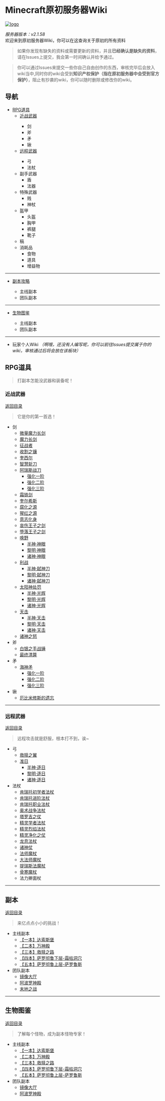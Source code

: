 # Minecraft原初服务器Wiki

<a href="https://ibb.co/g6LS6hY"><img src="https://i.ibb.co/Bw5ywFk/logo.png" alt="logo" border="0"></a>

*服务器版本：v2.1.58*<br/>
欢迎来到原初服务器Wiki，你可以在这查询关于原初的所有资料
>如果你发现有缺失的资料或需要更新的资料，并且**已经确认是缺失的资料**，请在Issues上提交，我会第一时间确认并给予通过。

>你可以通过Issues来提交一些你自己自由创作的东西，审核完毕后会放入wiki当中,同时你的wiki会受到**知识产权保护（指在原初服务器中会受到官方保护）**，阻止有抄袭的wiki，你可以随时删除或修改你的wiki。

## 导航
* <a href="#RPG道具">RPG道具<a/>
  * <a href="#近战武器">近战武器<a/>
    * 剑
    * 斧
    * 矛
    * 锹
  * <a href="#远程武器">远程武器<a/>
    * 弓
    * 法杖
  * 副手武器
    * 盾
    * 法器
  * 特殊武器
    * 贱
    * 神杖
  * 盔甲
    * 头盔
    * 胸甲
    * 裤腿
    * 靴子
  * 稿
  * 消耗品
    * 食物
    * 道具
    * 增益物
---
* <a href="https://github.com/LeafletXD/Minecraft-Yuanchu-Server-Wiki#%E5%89%AF%E6%9C%AC">副本攻略<a/>
  * 主线副本
  * 团队副本
---
* <a href="https://github.com/LeafletXD/Minecraft-Yuanchu-Server-Wiki#%E7%94%9F%E7%89%A9%E5%9B%BE%E9%89%B4">生物图鉴<a/>
  * 主线副本
  * 团队副本
---
* 玩家个人Wiki
*（啊哦，还没有人编写呢，你可以前往Issues提交属于你的wiki，审核通过后将会放在该板块）*
## RPG道具
>打副本怎能没武器和装备呢！
### 近战武器
 <a href="#导航">返回目录<a/>
>它是你的第一首选！
* 剑
  * <a href="https://github.com/LeafletXD/Minecraft-Yuanchu-Server-Wiki/blob/main/Wiki/RPG%E9%81%93%E5%85%B7/%E8%BF%91%E6%88%98%E6%AD%A6%E5%99%A8/%E5%89%91/%E5%BE%AE%E9%87%8F%E9%AD%94%E5%8A%9B%E9%95%BF%E5%89%91.md">微量魔力长剑<a/>
  * <a href="https://github.com/LeafletXD/Minecraft-Yuanchu-Server-Wiki/blob/main/Wiki/RPG%E9%81%93%E5%85%B7/%E8%BF%91%E6%88%98%E6%AD%A6%E5%99%A8/%E5%89%91/%E9%AD%94%E5%8A%9B%E9%95%BF%E5%89%91.md">魔力长剑<a/>
  * <a href="https://github.com/LeafletXD/Minecraft-Yuanchu-Server-Wiki/blob/main/Wiki/RPG%E9%81%93%E5%85%B7/%E8%BF%91%E6%88%98%E6%AD%A6%E5%99%A8/%E5%89%91/%E5%BE%81%E6%88%98%E8%80%85.md">征战者<a/>
  * <a href="https://github.com/LeafletXD/Minecraft-Yuanchu-Server-Wiki/blob/main/Wiki/RPG%E9%81%93%E5%85%B7/%E8%BF%91%E6%88%98%E6%AD%A6%E5%99%A8/%E5%89%91/%E6%94%B6%E5%89%B2%E4%B9%8B%E9%95%B0.md">收割之镰<a/>
  * <a href="https://github.com/LeafletXD/Minecraft-Yuanchu-Server-Wiki/blob/main/Wiki/RPG%E9%81%93%E5%85%B7/%E8%BF%91%E6%88%98%E6%AD%A6%E5%99%A8/%E5%89%91/%E5%A5%8E%E8%A5%BF%E5%B0%94.md">奎西尔<a/>
  * <a href="https://github.com/LeafletXD/Minecraft-Yuanchu-Server-Wiki/blob/main/Wiki/RPG%E9%81%93%E5%85%B7/%E8%BF%91%E6%88%98%E6%AD%A6%E5%99%A8/%E5%89%91/%E6%99%BA%E6%85%A7%E6%96%A9%E5%88%80.md">智慧斩刀<a/>
  * <a href="https://github.com/LeafletXD/Minecraft-Yuanchu-Server-Wiki/blob/main/Wiki/RPG%E9%81%93%E5%85%B7/%E8%BF%91%E6%88%98%E6%AD%A6%E5%99%A8/%E5%89%91/%E9%98%BF%E7%91%9E%E6%96%AF%E6%88%98%E5%88%80.md">阿瑞斯战刀<a/>
    * <a href="https://github.com/LeafletXD/Minecraft-Yuanchu-Server-Wiki/blob/main/Wiki/RPG%E9%81%93%E5%85%B7/%E8%BF%91%E6%88%98%E6%AD%A6%E5%99%A8/%E5%89%91/%E9%98%BF%E7%91%9E%E6%96%AF%E6%88%98%E5%88%80.md#%E5%BC%BA%E5%8C%96">强化一阶<a/>
    * <a href="https://github.com/LeafletXD/Minecraft-Yuanchu-Server-Wiki/blob/main/Wiki/RPG%E9%81%93%E5%85%B7/%E8%BF%91%E6%88%98%E6%AD%A6%E5%99%A8/%E5%89%91/%E9%98%BF%E7%91%9E%E6%96%AF%E6%88%98%E5%88%80.md#%E5%BC%BA%E5%8C%96">强化二阶<a/>
    * <a href="https://github.com/LeafletXD/Minecraft-Yuanchu-Server-Wiki/blob/main/Wiki/RPG%E9%81%93%E5%85%B7/%E8%BF%91%E6%88%98%E6%AD%A6%E5%99%A8/%E5%89%91/%E9%98%BF%E7%91%9E%E6%96%AF%E6%88%98%E5%88%80.md#%E5%BC%BA%E5%8C%96">强化三阶<a/>
  * <a href="https://github.com/LeafletXD/Minecraft-Yuanchu-Server-Wiki/blob/main/Wiki/RPG%E9%81%93%E5%85%B7/%E8%BF%91%E6%88%98%E6%AD%A6%E5%99%A8/%E5%89%91/%E9%9C%9C%E9%93%81%E5%89%91.md">霜铁剑<a/>
  * <a href="https://github.com/LeafletXD/Minecraft-Yuanchu-Server-Wiki/blob/main/Wiki/RPG%E9%81%93%E5%85%B7/%E8%BF%91%E6%88%98%E6%AD%A6%E5%99%A8/%E5%89%91/%E5%A5%8E%E5%B0%94%E5%B8%8C%E6%96%AF.md">奎尔希斯<a/>
  * <a href="https://github.com/LeafletXD/Minecraft-Yuanchu-Server-Wiki/blob/main/Wiki/RPG%E9%81%93%E5%85%B7/%E8%BF%91%E6%88%98%E6%AD%A6%E5%99%A8/%E5%89%91/%E8%85%90%E5%8C%96%E4%B9%8B%E6%BA%90.md">腐化之源<a/>
  * <a href="https://github.com/LeafletXD/Minecraft-Yuanchu-Server-Wiki/blob/main/Wiki/RPG%E9%81%93%E5%85%B7/%E8%BF%91%E6%88%98%E6%AD%A6%E5%99%A8/%E5%89%91/%E7%8C%A9%E7%BA%A2%E4%B9%8B%E6%BA%90.md">猩红之源<a/>
  * <a href="https://github.com/LeafletXD/Minecraft-Yuanchu-Server-Wiki/blob/main/Wiki/RPG%E9%81%93%E5%85%B7/%E8%BF%91%E6%88%98%E6%AD%A6%E5%99%A8/%E5%89%91/%E6%84%8F%E5%BF%97%E5%8C%96%E8%BA%AB.md">意志化身<a/>
  * <a href="https://github.com/LeafletXD/Minecraft-Yuanchu-Server-Wiki/blob/main/Wiki/RPG%E9%81%93%E5%85%B7/%E8%BF%91%E6%88%98%E6%AD%A6%E5%99%A8/%E5%89%91/%E5%93%80%E4%BC%A4%E7%8E%8B%E5%AD%90%E4%B9%8B%E5%89%91.md">哀伤王子之剑<a/>
  * <a href="https://github.com/LeafletXD/Minecraft-Yuanchu-Server-Wiki/blob/main/Wiki/RPG%E9%81%93%E5%85%B7/%E8%BF%91%E6%88%98%E6%AD%A6%E5%99%A8/%E5%89%91/%E5%A0%95%E8%90%BD%E7%8E%8B%E5%AD%90%E4%B9%8B%E5%89%91.md">堕落王子之剑<a/>
  * <a href="https://github.com/LeafletXD/Minecraft-Yuanchu-Server-Wiki/blob/main/Wiki/RPG%E9%81%93%E5%85%B7/%E8%BF%91%E6%88%98%E6%AD%A6%E5%99%A8/%E5%89%91/%E5%94%A4%E9%87%8E.md">唤野<a/>
    * <a href="https://github.com/LeafletXD/Minecraft-Yuanchu-Server-Wiki/blob/main/Wiki/RPG%E9%81%93%E5%85%B7/%E8%BF%91%E6%88%98%E6%AD%A6%E5%99%A8/%E5%89%91/%E5%94%A4%E9%87%8E.md#%E5%BC%BA%E5%8C%96">半神·神眼<a/>
    * <a href="https://github.com/LeafletXD/Minecraft-Yuanchu-Server-Wiki/blob/main/Wiki/RPG%E9%81%93%E5%85%B7/%E8%BF%91%E6%88%98%E6%AD%A6%E5%99%A8/%E5%89%91/%E5%94%A4%E9%87%8E.md#%E5%BC%BA%E5%8C%96">黎明·神眼<a/>
    * <a href="https://github.com/LeafletXD/Minecraft-Yuanchu-Server-Wiki/blob/main/Wiki/RPG%E9%81%93%E5%85%B7/%E8%BF%91%E6%88%98%E6%AD%A6%E5%99%A8/%E5%89%91/%E5%94%A4%E9%87%8E.md#%E5%BC%BA%E5%8C%96">诸神·神眼<a/>
  * <a href="https://github.com/LeafletXD/Minecraft-Yuanchu-Server-Wiki/blob/main/Wiki/RPG%E9%81%93%E5%85%B7/%E8%BF%91%E6%88%98%E6%AD%A6%E5%99%A8/%E5%89%91/%E5%88%A9%E6%88%98.md">利战<a/>
    * <a href="https://github.com/LeafletXD/Minecraft-Yuanchu-Server-Wiki/blob/main/Wiki/RPG%E9%81%93%E5%85%B7/%E8%BF%91%E6%88%98%E6%AD%A6%E5%99%A8/%E5%89%91/%E5%88%A9%E6%88%98.md#%E5%BC%BA%E5%8C%96">半神·弑神刀<a/>
    * <a href="https://github.com/LeafletXD/Minecraft-Yuanchu-Server-Wiki/blob/main/Wiki/RPG%E9%81%93%E5%85%B7/%E8%BF%91%E6%88%98%E6%AD%A6%E5%99%A8/%E5%89%91/%E5%88%A9%E6%88%98.md#%E5%BC%BA%E5%8C%96">黎明·弑神刀<a/>
    * <a href="https://github.com/LeafletXD/Minecraft-Yuanchu-Server-Wiki/blob/main/Wiki/RPG%E9%81%93%E5%85%B7/%E8%BF%91%E6%88%98%E6%AD%A6%E5%99%A8/%E5%89%91/%E5%88%A9%E6%88%98.md#%E5%BC%BA%E5%8C%96">诸神·弑神刀<a/>
  * <a href="https://github.com/LeafletXD/Minecraft-Yuanchu-Server-Wiki/blob/main/Wiki/RPG%E9%81%93%E5%85%B7/%E8%BF%91%E6%88%98%E6%AD%A6%E5%99%A8/%E5%89%91/%E5%A4%AA%E9%98%B3%E7%A5%9E%E5%A4%84%E7%BD%9A.md">太阳神处罚<a/>
    * <a href="https://github.com/LeafletXD/Minecraft-Yuanchu-Server-Wiki/blob/main/Wiki/RPG%E9%81%93%E5%85%B7/%E8%BF%91%E6%88%98%E6%AD%A6%E5%99%A8/%E5%89%91/%E5%A4%AA%E9%98%B3%E7%A5%9E%E5%A4%84%E7%BD%9A.md#%E5%BC%BA%E5%8C%96">半神·光辉<a/>
    * <a href="https://github.com/LeafletXD/Minecraft-Yuanchu-Server-Wiki/blob/main/Wiki/RPG%E9%81%93%E5%85%B7/%E8%BF%91%E6%88%98%E6%AD%A6%E5%99%A8/%E5%89%91/%E5%A4%AA%E9%98%B3%E7%A5%9E%E5%A4%84%E7%BD%9A.md#%E5%BC%BA%E5%8C%96">黎明·光辉<a/>
    * <a href="https://github.com/LeafletXD/Minecraft-Yuanchu-Server-Wiki/blob/main/Wiki/RPG%E9%81%93%E5%85%B7/%E8%BF%91%E6%88%98%E6%AD%A6%E5%99%A8/%E5%89%91/%E5%A4%AA%E9%98%B3%E7%A5%9E%E5%A4%84%E7%BD%9A.md#%E5%BC%BA%E5%8C%96">诸神·光辉<a/>
  * <a href="https://github.com/LeafletXD/Minecraft-Yuanchu-Server-Wiki/blob/main/Wiki/RPG%E9%81%93%E5%85%B7/%E8%BF%91%E6%88%98%E6%AD%A6%E5%99%A8/%E5%89%91/%E5%A4%A9%E5%87%BB.md">天击<a/>
    * <a href="https://github.com/LeafletXD/Minecraft-Yuanchu-Server-Wiki/blob/main/Wiki/RPG%E9%81%93%E5%85%B7/%E8%BF%91%E6%88%98%E6%AD%A6%E5%99%A8/%E5%89%91/%E5%A4%A9%E5%87%BB.md#%E5%BC%BA%E5%8C%96">半神·天击<a/>
    * <a href="https://github.com/LeafletXD/Minecraft-Yuanchu-Server-Wiki/blob/main/Wiki/RPG%E9%81%93%E5%85%B7/%E8%BF%91%E6%88%98%E6%AD%A6%E5%99%A8/%E5%89%91/%E5%A4%A9%E5%87%BB.md#%E5%BC%BA%E5%8C%96">黎明·天击<a/>
    * <a href="https://github.com/LeafletXD/Minecraft-Yuanchu-Server-Wiki/blob/main/Wiki/RPG%E9%81%93%E5%85%B7/%E8%BF%91%E6%88%98%E6%AD%A6%E5%99%A8/%E5%89%91/%E5%A4%A9%E5%87%BB.md#%E5%BC%BA%E5%8C%96">诸神·天击<a/>
  * <a href="https://github.com/LeafletXD/Minecraft-Yuanchu-Server-Wiki/blob/main/Wiki/RPG%E9%81%93%E5%85%B7/%E8%BF%91%E6%88%98%E6%AD%A6%E5%99%A8/%E5%89%91/%E8%AF%B8%E7%A5%9E%E4%B9%8B%E6%80%92.md">诸神之怒<a/>
* 斧
  * <a href="https://github.com/LeafletXD/Minecraft-Yuanchu-Server-Wiki/blob/main/Wiki/RPG%E9%81%93%E5%85%B7/%E8%BF%91%E6%88%98%E6%AD%A6%E5%99%A8/%E6%96%A7/%E7%99%BD%E9%93%B6%E4%B9%8B%E6%89%8B%E6%88%98%E9%94%A4.md">白银之手战锤<a/>
  * <a href="https://github.com/LeafletXD/Minecraft-Yuanchu-Server-Wiki/blob/main/Wiki/RPG%E9%81%93%E5%85%B7/%E8%BF%91%E6%88%98%E6%AD%A6%E5%99%A8/%E6%96%A7/%E6%9C%80%E7%BB%88%E6%B8%85%E7%AE%97.md">最终清算<a/>
* 矛
  * <a href="https://github.com/LeafletXD/Minecraft-Yuanchu-Server-Wiki/blob/main/Wiki/RPG%E9%81%93%E5%85%B7/%E8%BF%91%E6%88%98%E6%AD%A6%E5%99%A8/%E7%9F%9B/%E6%B5%B7%E7%A5%9E%E7%9F%9B.md">海神矛<a/>
    * <a href="https://github.com/LeafletXD/Minecraft-Yuanchu-Server-Wiki/blob/main/Wiki/RPG%E9%81%93%E5%85%B7/%E8%BF%91%E6%88%98%E6%AD%A6%E5%99%A8/%E7%9F%9B/%E6%B5%B7%E7%A5%9E%E7%9F%9B.md#%E5%BC%BA%E5%8C%96">强化一阶<a/>
    * <a href="https://github.com/LeafletXD/Minecraft-Yuanchu-Server-Wiki/blob/main/Wiki/RPG%E9%81%93%E5%85%B7/%E8%BF%91%E6%88%98%E6%AD%A6%E5%99%A8/%E7%9F%9B/%E6%B5%B7%E7%A5%9E%E7%9F%9B.md#%E5%BC%BA%E5%8C%96">强化二阶<a/>
    * <a href="https://github.com/LeafletXD/Minecraft-Yuanchu-Server-Wiki/blob/main/Wiki/RPG%E9%81%93%E5%85%B7/%E8%BF%91%E6%88%98%E6%AD%A6%E5%99%A8/%E7%9F%9B/%E6%B5%B7%E7%A5%9E%E7%9F%9B.md#%E5%BC%BA%E5%8C%96">强化三阶<a/>
* 锹
  * <a href="https://github.com/LeafletXD/Minecraft-Yuanchu-Server-Wiki/blob/main/Wiki/RPG%E9%81%93%E5%85%B7/%E8%BF%91%E6%88%98%E6%AD%A6%E5%99%A8/%E9%94%B9/%E5%8E%84%E7%B1%B3%E5%BF%85%E4%BF%AE%E6%96%AF%E7%9A%84%E9%81%97%E5%BF%98.md">厄比米修斯的遗忘<a/>
---
### 远程武器
 <a href="#导航">返回目录<a/>
>远程攻击就是舒服，根本打不到，诶~
* 弓
  * <a href="https://github.com/LeafletXD/Minecraft-Yuanchu-Server-Wiki/blob/main/Wiki/RPG%E9%81%93%E5%85%B7/%E8%BF%9C%E7%A8%8B%E6%AD%A6%E5%99%A8/%E5%BC%93/%E6%95%91%E8%B5%8E%E4%B9%8B%E7%BF%BC.md">救赎之翼<a/>
  * <a href="https://github.com/LeafletXD/Minecraft-Yuanchu-Server-Wiki/blob/main/Wiki/RPG%E9%81%93%E5%85%B7/%E8%BF%9C%E7%A8%8B%E6%AD%A6%E5%99%A8/%E5%BC%93/%E5%87%86%E6%97%A5.md">准日<a/>
    * <a href="https://github.com/LeafletXD/Minecraft-Yuanchu-Server-Wiki/blob/main/Wiki/RPG%E9%81%93%E5%85%B7/%E8%BF%9C%E7%A8%8B%E6%AD%A6%E5%99%A8/%E5%BC%93/%E5%87%86%E6%97%A5.md#%E5%BC%BA%E5%8C%96">半神·逐日<a/>
    * <a href="https://github.com/LeafletXD/Minecraft-Yuanchu-Server-Wiki/blob/main/Wiki/RPG%E9%81%93%E5%85%B7/%E8%BF%9C%E7%A8%8B%E6%AD%A6%E5%99%A8/%E5%BC%93/%E5%87%86%E6%97%A5.md#%E5%BC%BA%E5%8C%96">黎明·逐日<a/>
    * <a href="https://github.com/LeafletXD/Minecraft-Yuanchu-Server-Wiki/blob/main/Wiki/RPG%E9%81%93%E5%85%B7/%E8%BF%9C%E7%A8%8B%E6%AD%A6%E5%99%A8/%E5%BC%93/%E5%87%86%E6%97%A5.md#%E5%BC%BA%E5%8C%96">诸神·逐日<a/>
* 法杖
  * <a href="https://github.com/LeafletXD/Minecraft-Yuanchu-Server-Wiki/blob/main/Wiki/RPG%E9%81%93%E5%85%B7/%E8%BF%9C%E7%A8%8B%E6%AD%A6%E5%99%A8/%E6%B3%95%E6%9D%96/%E8%82%AF%E7%91%9E%E6%89%98%E5%88%9D%E5%AD%A6%E8%80%85%E6%B3%95%E6%9D%96.md">肯瑞托初学者法杖<a/>
  * <a href="https://github.com/LeafletXD/Minecraft-Yuanchu-Server-Wiki/blob/main/Wiki/RPG%E9%81%93%E5%85%B7/%E8%BF%9C%E7%A8%8B%E6%AD%A6%E5%99%A8/%E6%B3%95%E6%9D%96/%E8%82%AF%E7%91%9E%E6%89%98%E8%BF%9B%E9%98%B6%E6%B3%95%E6%9D%96.md">肯瑞托进阶法杖<a/>
  * <a href="https://github.com/LeafletXD/Minecraft-Yuanchu-Server-Wiki/blob/main/Wiki/RPG%E9%81%93%E5%85%B7/%E8%BF%9C%E7%A8%8B%E6%AD%A6%E5%99%A8/%E6%B3%95%E6%9D%96/%E8%82%AF%E7%91%9E%E6%89%98%E8%81%8C%E4%B8%9A%E6%B3%95%E6%9D%96.md">肯瑞托职业法杖<a/>
  * <a href="https://github.com/LeafletXD/Minecraft-Yuanchu-Server-Wiki/blob/main/Wiki/RPG%E9%81%93%E5%85%B7/%E8%BF%9C%E7%A8%8B%E6%AD%A6%E5%99%A8/%E6%B3%95%E6%9D%96/%E5%A5%A5%E6%9C%AF%E6%88%98%E4%BA%89%E6%B3%95%E6%9D%96.md">奥术战争法杖<a/>
  * <a href="https://github.com/LeafletXD/Minecraft-Yuanchu-Server-Wiki/blob/main/Wiki/RPG%E9%81%93%E5%85%B7/%E8%BF%9C%E7%A8%8B%E6%AD%A6%E5%99%A8/%E6%B3%95%E6%9D%96/%E5%A1%94%E7%BD%97%E5%90%89%E4%B9%8B%E6%9D%96.md">塔罗吉之仗<a/>
  * <a href="https://github.com/LeafletXD/Minecraft-Yuanchu-Server-Wiki/blob/main/Wiki/RPG%E9%81%93%E5%85%B7/%E8%BF%9C%E7%A8%8B%E6%AD%A6%E5%99%A8/%E6%B3%95%E6%9D%96/%E7%B2%BE%E7%81%B5%E5%AD%A6%E8%80%85%E6%B3%95%E6%9D%96.md">精灵学者法杖<a/>
  * <a href="https://github.com/LeafletXD/Minecraft-Yuanchu-Server-Wiki/blob/main/Wiki/RPG%E9%81%93%E5%85%B7/%E8%BF%9C%E7%A8%8B%E6%AD%A6%E5%99%A8/%E6%B3%95%E6%9D%96/%E7%B2%BE%E7%81%B5%E7%83%88%E7%84%B0%E6%B3%95%E6%9D%96.md">精灵烈焰法杖<a/>
  * <a href="https://github.com/LeafletXD/Minecraft-Yuanchu-Server-Wiki/blob/main/Wiki/RPG%E9%81%93%E5%85%B7/%E8%BF%9C%E7%A8%8B%E6%AD%A6%E5%99%A8/%E6%B3%95%E6%9D%96/%E7%B2%BE%E7%81%B5%E5%87%80%E5%8C%96%E4%B9%8B%E4%BB%97.md">精灵净化之仗<a/>
  * <a href="https://github.com/LeafletXD/Minecraft-Yuanchu-Server-Wiki/blob/main/Wiki/RPG%E9%81%93%E5%85%B7/%E8%BF%9C%E7%A8%8B%E6%AD%A6%E5%99%A8/%E6%B3%95%E6%9D%96/%E9%BE%99%E6%81%AF%E6%B3%95%E6%9D%96.md">龙息法杖<a/>
  * <a href="https://github.com/LeafletXD/Minecraft-Yuanchu-Server-Wiki/blob/main/Wiki/RPG%E9%81%93%E5%85%B7/%E8%BF%9C%E7%A8%8B%E6%AD%A6%E5%99%A8/%E6%B3%95%E6%9D%96/%E8%AF%B8%E7%A5%9E%E4%BB%97.md">诸神仗<a/>
  * <a href="https://github.com/LeafletXD/Minecraft-Yuanchu-Server-Wiki/blob/main/Wiki/RPG%E9%81%93%E5%85%B7/%E8%BF%9C%E7%A8%8B%E6%AD%A6%E5%99%A8/%E6%B3%95%E6%9D%96/%E6%B3%95%E5%B8%88%E9%AD%94%E6%9D%96.md">法师魔杖<a/>
  * <a href="https://github.com/LeafletXD/Minecraft-Yuanchu-Server-Wiki/blob/main/Wiki/RPG%E9%81%93%E5%85%B7/%E8%BF%9C%E7%A8%8B%E6%AD%A6%E5%99%A8/%E6%B3%95%E6%9D%96/%E5%A4%A7%E6%B3%95%E5%B8%88%E9%AD%94%E6%9D%96.md">大法师魔杖<a/>
  * <a href="https://github.com/LeafletXD/Minecraft-Yuanchu-Server-Wiki/blob/main/Wiki/RPG%E9%81%93%E5%85%B7/%E8%BF%9C%E7%A8%8B%E6%AD%A6%E5%99%A8/%E6%B3%95%E6%9D%96/%E6%8F%90%E7%91%9E%E6%96%AF%E6%B3%95%E9%AD%94%E6%9D%96.md">提瑞斯法魔杖<a/>
  * <a href="https://github.com/LeafletXD/Minecraft-Yuanchu-Server-Wiki/blob/main/Wiki/RPG%E9%81%93%E5%85%B7/%E8%BF%9C%E7%A8%8B%E6%AD%A6%E5%99%A8/%E6%B3%95%E6%9D%96/%E9%AA%A8%E5%AF%92%E9%AD%94%E6%9D%96.md">骨寒魔杖<a/>
  * 法力擀面杖
---
## 副本
 <a href="#导航">返回目录<a/>
>来亿点点小小的挑战！
  * 主线副本
    * <a href="https://github.com/LeafletXD/Minecraft-Yuanchu-Server-Wiki/blob/main/Wiki/%E5%89%AF%E6%9C%AC/%E4%B8%BB%E7%BA%BF%E5%89%AF%E6%9C%AC/%E3%80%90%E4%B8%80%E6%9C%AC%E3%80%91%E8%BE%BE%E7%B4%A2%E6%96%AF%E5%A0%A1.md">【一本】达索斯堡<a/>
    * <a href="https://github.com/LeafletXD/Minecraft-Yuanchu-Server-Wiki/blob/main/Wiki/%E5%89%AF%E6%9C%AC/%E4%B8%BB%E7%BA%BF%E5%89%AF%E6%9C%AC/%E3%80%90%E4%BA%8C%E6%9C%AC%E3%80%91%E4%B8%87%E7%A5%9E%E6%AE%BF.md">【二本】万神殿<a/>
    * <a href="https://github.com/LeafletXD/Minecraft-Yuanchu-Server-Wiki/blob/main/Wiki/%E5%89%AF%E6%9C%AC/%E4%B8%BB%E7%BA%BF%E5%89%AF%E6%9C%AC/%E3%80%90%E4%B8%89%E6%9C%AC%E3%80%91%E6%95%91%E8%B5%8E%E4%B9%8B%E8%B7%AF.md">【三本】救赎之路<a/>
    * <a href="https://github.com/LeafletXD/Minecraft-Yuanchu-Server-Wiki/blob/main/Wiki/%E5%89%AF%E6%9C%AC/%E4%B8%BB%E7%BA%BF%E5%89%AF%E6%9C%AC/%E3%80%90%E5%9B%9B%E6%9C%AC%E3%80%91%E9%9C%9C%E6%9E%AF%E6%B4%9E%E7%A9%B4.md">【四本】萨罗彻鲁下层-霜枯洞穴<a/> 
    * <a href="https://github.com/LeafletXD/Minecraft-Yuanchu-Server-Wiki/blob/main/Wiki/%E5%89%AF%E6%9C%AC/%E4%B8%BB%E7%BA%BF%E5%89%AF%E6%9C%AC/%E3%80%90%E4%BA%94%E6%9C%AC%E3%80%91%E8%90%A8%E7%BD%97%E9%B2%81%E6%96%AF.md">【五本】萨罗彻鲁上层-萨罗鲁斯<a/> 
  * 团队副本
    * <a href="https://github.com/LeafletXD/Minecraft-Yuanchu-Server-Wiki/blob/main/Wiki/%E5%89%AF%E6%9C%AC/%E5%9B%A2%E9%98%9F%E5%89%AF%E6%9C%AC/%E9%95%9C%E5%83%8F%E5%A4%A7%E5%8E%85.md">镜像大厅<a/> 
    * <a href="https://github.com/LeafletXD/Minecraft-Yuanchu-Server-Wiki/blob/main/Wiki/%E5%89%AF%E6%9C%AC/%E5%9B%A2%E9%98%9F%E5%89%AF%E6%9C%AC/%E9%98%BF%E6%B3%A2%E7%BD%97%E7%A5%9E%E6%AE%BF.md">阿波罗神殿<a/> 
    * <a href="https://github.com/LeafletXD/Minecraft-Yuanchu-Server-Wiki/blob/main/Wiki/%E5%89%AF%E6%9C%AC/%E5%9B%A2%E9%98%9F%E5%89%AF%E6%9C%AC/%E6%9C%AB%E5%9C%B0%E4%B9%8B%E6%88%98.md">末地之战<a/> 
---
## 生物图鉴
 <a href="#导航">返回目录<a/>
>了解每个怪物，成为副本怪物专家！
  * 主线副本
    * <a href="https://github.com/LeafletXD/Minecraft-Yuanchu-Server-Wiki/blob/main/Wiki/%E7%94%9F%E7%89%A9%E5%9B%BE%E9%89%B4/%E3%80%90%E4%B8%80%E6%9C%AC%E3%80%91%E8%BE%BE%E7%B4%A2%E6%96%AF%E5%A0%A1.md">【一本】达索斯堡<a/>
    * <a href="https://github.com/LeafletXD/Minecraft-Yuanchu-Server-Wiki/blob/main/Wiki/%E7%94%9F%E7%89%A9%E5%9B%BE%E9%89%B4/%E3%80%90%E4%BA%8C%E6%9C%AC%E3%80%91%E4%B8%87%E7%A5%9E%E6%AE%BF.md">【二本】万神殿<a/>
    * <a href="https://github.com/LeafletXD/Minecraft-Yuanchu-Server-Wiki/blob/main/Wiki/%E7%94%9F%E7%89%A9%E5%9B%BE%E9%89%B4/%E3%80%90%E4%B8%89%E6%9C%AC%E3%80%91%E6%95%91%E8%B5%8E%E4%B9%8B%E8%B7%AF.md">【三本】救赎之路<a/>
    * <a href="https://github.com/LeafletXD/Minecraft-Yuanchu-Server-Wiki/blob/main/Wiki/%E7%94%9F%E7%89%A9%E5%9B%BE%E9%89%B4/%E3%80%90%E5%9B%9B%E6%9C%AC%E3%80%91%E9%9C%9C%E6%9E%AF%E6%B4%9E%E7%A9%B4.md">【四本】萨罗彻鲁下层-霜枯洞穴<a/> 
    * <a href="https://github.com/LeafletXD/Minecraft-Yuanchu-Server-Wiki/blob/main/Wiki/%E7%94%9F%E7%89%A9%E5%9B%BE%E9%89%B4/%E3%80%90%E4%BA%94%E6%9C%AC%E3%80%91%E8%90%A8%E7%BD%97%E9%B2%81%E6%96%AF.md">【五本】萨罗彻鲁上层-萨罗鲁斯<a/> 
  * 团队副本
    * <a href="https://github.com/LeafletXD/Minecraft-Yuanchu-Server-Wiki/blob/main/Wiki/%E7%94%9F%E7%89%A9%E5%9B%BE%E9%89%B4/%E9%95%9C%E5%83%8F%E5%A4%A7%E5%8E%85.md">镜像大厅<a/> 
    * <a href="https://github.com/LeafletXD/Minecraft-Yuanchu-Server-Wiki/blob/main/Wiki/%E7%94%9F%E7%89%A9%E5%9B%BE%E9%89%B4/%E9%98%BF%E6%B3%A2%E7%BD%97%E7%A5%9E%E6%AE%BF.md">阿波罗神殿<a/> 
